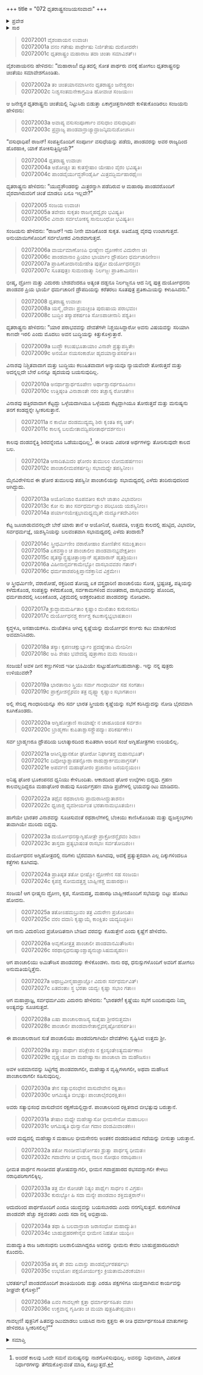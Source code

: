 +++
title = "072 ಧೃತರಾಷ್ಟ್ರಸಂಜಯಸಂವಾದಃ"
+++

<details><summary>ಪ್ರವೇಶ</summary>


।।   ಓಂ ಓಂ ನಮೋ ನಾರಾಯಣಾಯ।।   ಶ್ರೀ ವೇದವ್ಯಾಸಾಯ ನಮಃ ।।

ಶ್ರೀ ಕೃಷ್ಣದ್ವೈಪಾಯನ ವೇದವ್ಯಾಸ ವಿರಚಿತ  

**ಶ್ರೀ ಮಹಾಭಾರತ**

**ಸಭಾ ಪರ್ವ**

**ಅನುದ್ಯೂತ ಪರ್ವ**

**ಅಧ್ಯಾಯ 72**

</details>


<details><summary>ಸಾರ</summary>

ಚಿಂತಾಪರನಾಗಿದ್ದ ಧೃತರಾಷ್ಟ್ರನಿಗೆ ಸಂಜಯನು ತಾನೇ ಎಲ್ಲವನ್ನೂ ಮಾಡಿಕೊಂಡು ಚಿಂತಿಸುವುದಕ್ಕೆ ಅರ್ಥವಿಲ್ಲ ಎನ್ನುವುದು (1-7). ಧೃತರಾಷ್ಟ್ರನು ಕುರುಗಳ ಪರಾಭವವು ದೈವನಿಶ್ಚಿತವಾದುದೆಂದೂ (8-12), ಸಭೆಯಲ್ಲಿ ನಡೆದ ಘಟನೆಗಳಿಂದಾದ ತುಮುಲಗಳು, ಶಕುನಗಳು, ಮಹಾ ಆಪತ್ತನ್ನು ಸೂಚಿಸುತ್ತವೆ ಎಂದೂ (13-24), ವಿದುರನು ಸಭೆಯಲ್ಲಿ ಹೇಳಿದ ಮಾತನ್ನೂ (25-35) ಮತ್ತು ತಾನು ಅದನ್ನು ಸ್ವೀಕರಿಸಲಿಲ್ಲ (36) ಎನ್ನುವುದನ್ನು ಸಂಜಯನಲ್ಲಿ ಹೇಳಿಕೊಳ್ಳುವುದು.

</details>


> 02072001 ವೈಶಂಪಾಯನ ಉವಾಚ।  
02072001a ವನಂ ಗತೇಷು ಪಾರ್ಥೇಷು ನಿರ್ಜಿತೇಷು ದುರೋದರೇ।   
02072001c ಧೃತರಾಷ್ಟ್ರಂ ಮಹಾರಾಜ ತದಾ ಚಿಂತಾ ಸಮಾವಿಶತ್।।

ವೈಶಂಪಾಯನನು ಹೇಳಿದನು: “ಮಹಾರಾಜ! ದ್ಯೂತದಲ್ಲಿ ಸೋತ ಪಾರ್ಥರು ವನಕ್ಕೆ ಹೋಗಲು ಧೃತರಾಷ್ಟ್ರನನ್ನು ಚಿಂತೆಯು ಸಮಾವೇಶಗೊಂಡಿತು.

> 02072002a ತಂ ಚಿಂತಯಾನಮಾಸೀನಂ ಧೃತರಾಷ್ಟ್ರಂ ಜನೇಶ್ವರಂ।  
02072002c ನಿಃಶ್ವಸಂತಮನೇಕಾಗ್ರಮಿತಿ ಹೋವಾಚ ಸಂಜಯಃ।।

ಆ ಜನೇಶ್ವರ ಧೃತರಾಷ್ಟ್ರನು ಚಿಂತೆಯಲ್ಲಿ ನಿಟ್ಟುಸಿರು ಬಿಡುತ್ತಾ ಏಕಾಗ್ರಚಿತ್ತನಾಗಿರದೇ ಕುಳಿತುಕೊಂಡಿರಲು ಸಂಜಯನು ಹೇಳಿದನು:

> 02072003a ಅವಾಪ್ಯ ವಸುಸಂಪೂರ್ಣಾಂ ವಸುಧಾಂ ವಸುಧಾಧಿಪ।  
02072003c ಪ್ರವ್ರಾಜ್ಯ ಪಾಂಡವಾನ್ರಾಜ್ಯಾದ್ರಾಜನ್ಕಿಮನುಶೋಚಸಿ।।

“ವಸುಧಾಧಿಪ! ರಾಜನ್! ಸಂಪತ್ತಿನೊಂದಿಗೆ ಸಂಪೂರ್ಣ ವಸುಧೆಯನ್ನು ಪಡೆದು, ಪಾಂಡವರನ್ನು ಅವರ ರಾಜ್ಯದಿಂದ ಹೊರಹಾಕಿ, ಯಾಕೆ ಶೋಕಿಸುತ್ತಿದ್ದೀಯೆ?”

> 02072004 ಧೃತರಾಷ್ಟ್ರ ಉವಾಚ।  
02072004a ಅಶೋಚ್ಯಂ ತು ಕುತಸ್ತೇಷಾಂ ಯೇಷಾಂ ವೈರಂ ಭವಿಷ್ಯತಿ।  
02072004c ಪಾಂಡವೈರ್ಯುದ್ಧಶೌಂಡೈರ್ಹಿ ಮಿತ್ರವದ್ಭಿರ್ಮಹಾರಥೈಃ।।

ಧೃತರಾಷ್ಟ್ರನು ಹೇಳಿದನು: “ಯುದ್ಧಶೌಂಡರನ್ನು ಮಿತ್ರರನ್ನಾಗಿ ಪಡೆದಿರುವ ಆ ಮಹಾರಥಿ ಪಾಂಡವರೊಂದಿಗೆ ವೈರವಾಗಿರುವರಿಗೆ ಚಿಂತೆ ಮಾಡಲು ಏನೂ ಇಲ್ಲವೇ?”

> 02072005 ಸಂಜಯ ಉವಾಚ।  
02072005a ತವೇದಂ ಸುಕೃತಂ ರಾಜನ್ಮಹದ್ವೈರಂ ಭವಿಷ್ಯತಿ।  
02072005c ವಿನಾಶಃ ಸರ್ವಲೋಕಸ್ಯ ಸಾನುಬಂಧೋ ಭವಿಷ್ಯತಿ।।

ಸಂಜಯನು ಹೇಳಿದನು: “ರಾಜನ್! ಇದು ನೀನೇ ಮಾಡಿಕೊಂಡ ಸುಕೃತ. ಅತಿದೊಡ್ಡ ವೈರವು ಉಂಟಾಗುತ್ತದೆ. ಅನುಯಾಯಿಗಳೊಂದಿಗೆ ಸರ್ವಲೋಕದ ವಿನಾಶವಾಗುತ್ತದೆ.

> 02072006a ವಾರ್ಯಮಾಣೋಽಪಿ ಭೀಷ್ಮೇಣ ದ್ರೋಣೇನ ವಿದುರೇಣ ಚ।  
02072006c ಪಾಂಡವಾನಾಂ ಪ್ರಿಯಾಂ ಭಾರ್ಯಾಂ ದ್ರೌಪದೀಂ ಧರ್ಮಚಾರಿಣೀಂ।।   
02072007a ಪ್ರಾಹಿಣೋದಾನಯೇಹೇತಿ ಪುತ್ರೋ ದುರ್ಯೋಧನಸ್ತವ।  
02072007c ಸೂತಪುತ್ರಂ ಸುಮಂದಾತ್ಮಾ ನಿರ್ಲಜ್ಜಃ ಪ್ರಾತಿಕಾಮಿನಂ।।

ಭೀಷ್ಮ, ದ್ರೋಣ ಮತ್ತು ವಿದುರರು ಬೇಡವೆಂದರೂ ಅತ್ಯಂತ ದಡ್ಡನೂ ನಿರ್ಲಜ್ಜನೂ ಆದ ನಿನ್ನ ಪುತ್ರ ದುರ್ಯೋಧನನು ಪಾಂಡವರ ಪ್ರಿಯ ಭಾರ್ಯೆ ಧರ್ಮಚಾರಿಣಿ ದ್ರೌಪದಿಯನ್ನು ಕರೆತರಲು ಸೂತಪುತ್ರ ಪ್ರತಿಕಾಮಿಯನ್ನು ಕಳುಹಿಸಿದನು.”

> 02072008 ಧೃತರಾಷ್ಟ್ರ ಉವಾಚ।  
02072008a ಯಸ್ಮೈ ದೇವಾಃ ಪ್ರಯಚ್ಛಂತಿ ಪುರುಷಾಯ ಪರಾಭವಂ।  
02072008c ಬುದ್ಧಿಂ ತಸ್ಯಾಪಕರ್ಷಂತಿ ಸೋಽಪಾಚೀನಾನಿ ಪಶ್ಯತಿ।।

ಧೃತರಾಷ್ಟ್ರನು ಹೇಳಿದನು: “ಯಾರ ಪರಾಭವವನ್ನು ದೇವತೆಗಳೇ ನಿಶ್ಚಯಿಸಿದ್ದಾರೋ ಅವನು ವಿಷಯವನ್ನು ಸರಿಯಾಗಿ ಕಾಣದೇ ಇರಲಿ ಎಂದು ಮೊದಲು ಅವನ ಬುದ್ಧಿಯನ್ನು ಕಿತ್ತುಕೊಳ್ಳುತ್ತಾರೆ.

> 02072009a ಬುದ್ಧೌ ಕಲುಷಭೂತಾಯಾಂ ವಿನಾಶೇ ಪ್ರತ್ಯುಪಸ್ಥಿತೇ।  
02072009c ಅನಯೋ ನಯಸಂಕಾಶೋ ಹೃದಯಾನ್ನಾಪಸರ್ಪತಿ।।

ವಿನಾಶವು ನಿಶ್ಚಿತವಾದಾಗ ಮತ್ತು ಬುದ್ಧಿಯು ಕಲುಷಿತವಾದಾಗ ಅನ್ಯಾಯವೂ ನ್ಯಾಯವೆಂದೇ ತೋರುತ್ತದೆ ಮತ್ತು ಅದನ್ನಲ್ಲದೇ ಬೇರೆ ಏನನ್ನೂ ಹೃದಯವು ಬಯಸುವುದಿಲ್ಲ.

> 02072010a ಅನರ್ಥಾಶ್ಚಾರ್ಥರೂಪೇಣ ಅರ್ಥಾಶ್ಚಾನರ್ಥರೂಪಿಣಃ।  
02072010c ಉತ್ತಿಷ್ಠಂತಿ ವಿನಾಶಾಂತೇ ನರಂ ತಚ್ಚಾಸ್ಯ ರೋಚತೇ।।

ವಿನಾಶವು ಹತ್ತಿರವಾದಾಗ ಕೆಟ್ಟದ್ದು ಒಳ್ಳೆಯದಾಗಿಯೂ ಒಳ್ಳೆಯದು ಕೆಟ್ಟದ್ದಾಗಿಯೂ ತೋರುತ್ತದೆ ಮತ್ತು ಮನುಷ್ಯನು ತನಗೆ ಕಂಡದ್ದನ್ನೇ ಸ್ವೀಕರಿಸುತ್ತಾನೆ.

> 02072011a ನ ಕಾಲೋ ದಂಡಮುದ್ಯಮ್ಯ ಶಿರಃ ಕೃಂತತಿ ಕಸ್ಯ ಚಿತ್।  
02072011c ಕಾಲಸ್ಯ ಬಲಮೇತಾವದ್ವಿಪರೀತಾರ್ಥದರ್ಶನಂ।।

ಕಾಲವು ದಂಡವನ್ನೆತ್ತಿ ಶಿರವನ್ನೆಂದೂ ಒಡೆಯುವುದಿಲ್ಲ[^1]. ಈ ರೀತಿಯ ವಿಪರೀತ ಅರ್ಥಗಳನ್ನು ತೋರಿಸುವುದೇ ಕಾಲದ ಬಲ.

> 02072012a ಆಸಾದಿತಮಿದಂ ಘೋರಂ ತುಮುಲಂ ಲೋಮಹರ್ಷಣಂ।  
02072012c ಪಾಂಚಾಲೀಮಪಕರ್ಷದ್ಭಿಃ ಸಭಾಮಧ್ಯೇ ತಪಸ್ವಿನೀಂ।।

ಮೈನವಿರೇಳಿಸುವ ಈ ಘೋರ ತುಮುಲವು ತಪಸ್ವಿನೀ ಪಾಂಚಾಲಿಯನ್ನು ಸಭಾಮಧ್ಯದಲ್ಲಿ ಎಳೆದು ತಂದಿರುವುದರಿಂದ ಆಗಿದ್ದುದು.

> 02072013a ಅಯೋನಿಜಾಂ ರೂಪವತೀಂ ಕುಲೇ ಜಾತಾಂ ವಿಭಾವರೀಂ।  
02072013c ಕೋ ನು ತಾಂ ಸರ್ವಧರ್ಮಜ್ಞಾಂ ಪರಿಭೂಯ ಯಶಸ್ವಿನೀಂ।।  
02072014a ಪರ್ಯಾನಯೇತ್ಸಭಾಮಧ್ಯಮೃತೇ ದುರ್ದ್ಯೂತದೇವಿನಂ।

ಕೆಟ್ಟ ಜೂಜಾಡುವವನಲ್ಲದೇ ಬೇರೆ ಯಾರು ತಾನೆ ಆ ಅಯೋನಿಜೆ, ರೂಪವತಿ, ಉತ್ತಮ ಕುಲದಲ್ಲಿ ಹುಟ್ಟಿದ, ವಿಭಾವರೀ, ಸರ್ವಧರ್ಮಜ್ಞೆ, ಯಶಸ್ವಿನಿಯನ್ನು ಬಲವಂತವಾಗಿ ಸಭಾಮಧ್ಯದಲ್ಲಿ ಎಳೆದು ತಂದಾರು?

> 02072014c ಸ್ತ್ರೀಧರ್ಮಿಣೀಂ ವರಾರೋಹಾಂ ಶೋಣಿತೇನ ಸಮುಕ್ಷಿತಾಂ।।  
02072015a ಏಕವಸ್ತ್ರಾಂ ಚ ಪಾಂಚಾಲೀಂ ಪಾಂಡವಾನಭ್ಯವೇಕ್ಷತೀಂ।  
02072015c ಹೃತಸ್ವಾನ್ಭ್ರಷ್ಟಚಿತ್ತಾಂಸ್ತಾನ್ ಹೃತದಾರಾನ್ ಹೃತಶ್ರಿಯಃ।।  
02072016a ವಿಹೀನಾನ್ಸರ್ವಕಾಮೇಭ್ಯೋ ದಾಸಭಾವವಶಂ ಗತಾನ್।   
02072016c ಧರ್ಮಪಾಶಪರಿಕ್ಷಿಪ್ತಾನಶಕ್ತಾನಿವ ವಿಕ್ರಮೇ।।

ಆ ಸ್ತ್ರೀಧರ್ಮಿಣೀ, ವರಾರೋಹೆ, ರಕ್ತದಿಂದ ತೋಯ್ದ ಏಕ ವಸ್ತ್ರಧಾರಿಣಿ ಪಾಂಚಾಲಿಯು ಸೋತ, ಭ್ರಷ್ಟಚಿತ್ತ, ಪತ್ನಿಯನ್ನು ಕಳೆದುಕೊಂಡ, ಸಂಪತ್ತನ್ನು ಕಳೆದುಕೊಂಡ, ಸರ್ವಕಾಮಗಳಿಂದ ವಂಚಿತರಾದ, ದಾಸಭಾವವನ್ನು ಹೊಂದಿದ, ಧರ್ಮಪಾಶದಲ್ಲಿ ಸಿಲುಕಿಕೊಂಡ, ವಿಕ್ರಮದಲ್ಲಿ ಅಶಕ್ತರಂತಿರುವ ಪಾಂಡವರನ್ನು ನೋಡಿದಳು.

> 02072017a ಕ್ರುದ್ಧಾಮಮರ್ಷಿತಾಂ ಕೃಷ್ಣಾಂ ದುಃಖಿತಾಂ ಕುರುಸಂಸದಿ।  
02072017c ದುರ್ಯೋಧನಶ್ಚ ಕರ್ಣಶ್ಚ ಕಟುಕಾನ್ಯಭ್ಯಭಾಷತಾಂ।।

ಕೃದ್ಧಳೂ, ಅಸಹಾಯಕಳೂ. ದುಃಖಿತಳೂ ಆಗಿದ್ದ ಕೃಷ್ಣೆಯನ್ನು ದುರ್ಯೋಧನ ಕರ್ಣರು ಕಟು ಮಾತುಗಳಿಂದ ಅವಮಾನಿಸಿದರು.

> 02072018a ತಸ್ಯಾಃ ಕೃಪಣಚಕ್ಷುರ್ಭ್ಯಾಂ ಪ್ರದಹ್ಯೇತಾಪಿ ಮೇದಿನೀ।  
02072018c ಅಪಿ ಶೇಷಂ ಭವೇದದ್ಯ ಪುತ್ರಾಣಾಂ ಮಮ ಸಂಜಯ।।

ಸಂಜಯ! ಅವಳ ದೀನ ಕಣ್ಣುಗಳಿಂದ ಇಡೀ ಭೂಮಿಯೇ ಸುಟ್ಟುಹೋಗಬಹುದಾಗಿತ್ತು. ಇನ್ನು ನನ್ನ ಪುತ್ರರು ಉಳಿಯುವರೇ?

> 02072019a ಭಾರತಾನಾಂ ಸ್ತ್ರಿಯಃ ಸರ್ವಾ ಗಾಂಧಾರ್ಯಾ ಸಹ ಸಂಗತಾಃ।  
02072019c ಪ್ರಾಕ್ರೋಶನ್ಭೈರವಂ ತತ್ರ ದೃಷ್ಟ್ವಾ ಕೃಷ್ಣಾಂ ಸಭಾಗತಾಂ।।

ಅಲ್ಲಿ ಸೇರಿದ್ದ ಗಾಂಧಾರಿಯನ್ನೂ ಸೇರಿ ಸರ್ವ ಭಾರತ ಸ್ತ್ರೀಯರು ಕೃಷ್ಣೆಯನ್ನು ಸಭೆಗೆ ಕರಿಸಿದ್ದುದನ್ನು ನೋಡಿ ಭೈರವವಾಗಿ ಕೂಗಿಕೊಂಡರು.

> 02072020a ಅಗ್ನಿಹೋತ್ರಾಣಿ ಸಾಯಾಹ್ನೇ ನ ಚಾಹೂಯಂತ ಸರ್ವಶಃ।  
02072020c ಬ್ರಾಹ್ಮಣಾಃ ಕುಪಿತಾಶ್ಚಾಸನ್ದ್ರೌಪದ್ಯಾಃ ಪರಿಕರ್ಷಣೇ।।

ಸರ್ವ ಬ್ರಾಹ್ಮಣರೂ ದ್ರೌಪದಿಯ ಬಲಾತ್ಕಾರದಿಂದ ಕುಪಿತರಾಗಿ ಅಂದಿನ ಸಂಜೆ ಅಗ್ನಿಹೋತ್ರಗಳು ಉರಿಯಲಿಲ್ಲ.

> 02072021a ಆಸೀನ್ನಿಷ್ಟಾನಕೋ ಘೋರೋ ನಿರ್ಘಾತಶ್ಚ ಮಹಾನಭೂತ್।  
02072021c ದಿವೋಲ್ಕಾಶ್ಚಾಪತನ್ಘೋರಾ ರಾಹುಶ್ಚಾರ್ಕಮುಪಾಗ್ರಸತ್।  
02072021e ಅಪರ್ವಣಿ ಮಹಾಘೋರಂ ಪ್ರಜಾನಾಂ ಜನಯನ್ಭಯಂ।।

ಅನಿಷ್ಟ ಘೋರ ಭೂಕಂಪನದ ಧ್ವನಿಯು ಕೇಳಿಬಂದಿತು. ಆಕಾಶದಿಂದ ಘೋರ ಉಲ್ಕೆಗಳು ಬಿದ್ದವು. ಗ್ರಹಣ ಕಾಲವಲ್ಲದಿದ್ದರೂ ಮಹಾಘೋರ ರಾಹುವು ಸೂರ್ಯಗ್ರಹಣ ಮಾಡಿ ಪ್ರಜೆಗಳಲ್ಲಿ ಭಯವನ್ನುಂಟು ಮಾಡಿದನು.

> 02072022a ತಥೈವ ರಥಶಾಲಾಸು ಪ್ರಾದುರಾಸೀದ್ಧುತಾಶನಃ।  
02072022c ಧ್ವಜಾಶ್ಚ ವ್ಯವಶೀರ್ಯಂತ ಭರತಾನಾಮಭೂತಯೇ।।

ಹಾಗೆಯೇ ಭಾರತರ ವಿನಾಶವನ್ನು ಸೂಚಿಸುವಂತೆ ರಥಶಾಲೆಗಳಲ್ಲಿ ಬೆಂಕಿಯು ಕಾಣಿಸಿಕೊಂಡಿತು ಮತ್ತು ಧ್ವಜಸ್ಥಂಭಗಳು ತಾವಾಗಿಯೇ ಮುರಿದು ಬಿದ್ದವು.

> 02072023a ದುರ್ಯೋಧನಸ್ಯಾಗ್ನಿಹೋತ್ರೇ ಪ್ರಾಕ್ರೋಶನ್ಭೈರವಂ ಶಿವಾಃ।  
02072023c ತಾಸ್ತದಾ ಪ್ರತ್ಯಭಾಷಂತ ರಾಸಭಾಃ ಸರ್ವತೋದಿಶಂ।।

ದುರ್ಯೋಧನನ ಅಗ್ನಿಹೋತ್ರದಲ್ಲಿ ನರಿಗಳು ಭೈರವವಾಗಿ ಕೂಗಿದವು, ಅದಕ್ಕೆ ಪ್ರತ್ಯುತ್ತರವಾಗಿ ಎಲ್ಲ ದಿಕ್ಕುಗಳಿಂದಲೂ ಕತ್ತೆಗಳು ಕೂಗಿದವು.

> 02072024a ಪ್ರಾತಿಷ್ಠತ ತತೋ ಭೀಷ್ಮೋ ದ್ರೋಣೇನ ಸಹ ಸಂಜಯ।  
02072024c ಕೃಪಶ್ಚ ಸೋಮದತ್ತಶ್ಚ ಬಾಹ್ಲೀಕಶ್ಚ ಮಹಾರಥಃ।।

ಸಂಜಯ! ಆಗ ಭೀಷ್ಮನು ದ್ರೋಣ, ಕೃಪ, ಸೋಮದತ್ತ, ಮಹಾರಥಿ ಬಾಹ್ಲೀಕರೊಂದಿಗೆ ಸಭೆಯನ್ನು ಬಿಟ್ಟು ಹೊರಟು ಹೋದನು.

> 02072025a ತತೋಽಹಮಬ್ರುವಂ ತತ್ರ ವಿದುರೇಣ ಪ್ರಚೋದಿತಃ।  
02072025c ವರಂ ದದಾನಿ ಕೃಷ್ಣಾಯೈ ಕಾಂಕ್ಷಿತಂ ಯದ್ಯದಿಚ್ಛತಿ।।

ಆಗ ನಾನು ವಿದುರನಿಂದ ಪ್ರಚೋದಿತನಾಗಿ ಬೇಡಿದ ವರವನ್ನು ಕೊಡುತ್ತೇನೆ ಎಂದು ಕೃಷ್ಣೆಗೆ ಹೇಳಿದೆನು.

> 02072026a ಅವೃಣೋತ್ತತ್ರ ಪಾಂಚಾಲೀ ಪಾಂಡವಾನಮಿತೌಜಸಃ।  
02072026c ಸರಥಾನ್ಸಧನುಷ್ಕಾಂಶ್ಚಾಪ್ಯನುಜ್ಞಾಸಿಷಮಪ್ಯಹಂ।।

ಆಗ ಪಾಂಚಾಲಿಯು ಅಮಿತೌಜಸ ಪಾಂಡವರನ್ನು ಕೇಳಿಕೊಂಡಳು. ನಾನು ರಥ, ಧನುಸ್ಸುಗಳೊಂದಿಗೆ ಅವರಿಗೆ ಹೋಗಲು ಅನುಮತಿಯನ್ನಿತ್ತೆನು.

> 02072027a ಅಥಾಬ್ರವೀನ್ಮಹಾಪ್ರಾಜ್ಞೋ ವಿದುರಃ ಸರ್ವಧರ್ಮವಿತ್।  
02072027c ಏತದಂತಾಃ ಸ್ಥ ಭರತಾ ಯದ್ವಃ ಕೃಷ್ಣಾ ಸಭಾಂ ಗತಾ।।

ಆಗ ಮಹಾಪ್ರಾಜ್ಞ, ಸರ್ವಧರ್ಮವಿದು ವಿದುರನು ಹೇಳಿದನು: “ಭಾರತರೇ! ಕೃಷ್ಣೆಯು ಸಭೆಗೆ ಬಂದಿರುವುದು ನಿಮ್ಮ ಅಂತ್ಯವನ್ನು ಸೂಚಿಸುತ್ತದೆ.

> 02072028a ಏಷಾ ಪಾಂಚಾಲರಾಜಸ್ಯ ಸುತೈಷಾ ಶ್ರೀರನುತ್ತಮಾ।   
02072028c ಪಾಂಚಾಲೀ ಪಾಂಡವಾನೇತಾನ್ದೈವಸೃಷ್ಟೋಪಸರ್ಪತಿ।।

ಈ ಪಾಂಚಾಲರಾಜನ ಸುತೆ ಪಾಂಚಾಲಿಯು ಪಾಂಡವರಿಗಾಗಿಯೇ ದೇವತೆಗಳು ಸೃಷ್ಟಿಸಿದ ಉತ್ತಮ ಶ್ರೀ.

> 02072029a ತಸ್ಯಾಃ ಪಾರ್ಥಾಃ ಪರಿಕ್ಲೇಶಂ ನ ಕ್ಷಂಸ್ಯಂತೇಽತ್ಯಮರ್ಷಣಾಃ।  
02072029c ವೃಷ್ಣಯೋ ವಾ ಮಹೇಷ್ವಾಸಾಃ ಪಾಂಚಾಲಾ ವಾ ಮಹೌಜಸಃ।।

ಅವಳ ಅಪಮಾನವನ್ನು ಸಿಟ್ಟಿಗೆದ್ದ ಪಾಂಡವರಾಗಲೀ, ಮಹೇಷ್ವಾಸ ವೃಷ್ಣಿಗಳಾಗಲೀ, ಅಥವಾ ಮಹೌಜಸ ಪಾಂಚಾಲರಾಗಲೀ ಸಹಿಸುವುದಿಲ್ಲ.

> 02072030a ತೇನ ಸತ್ಯಾಭಿಸಂಧೇನ ವಾಸುದೇವೇನ ರಕ್ಷಿತಾಃ।  
02072030c ಆಗಮಿಷ್ಯತಿ ಬೀಭತ್ಸುಃ ಪಾಂಚಾಲೈರಭಿರಕ್ಷಿತಃ।।

ಅವರು ಸತ್ಯಾಭಿಸಂಧ ವಾಸುದೇವನ ರಕ್ಷಣೆಯಲ್ಲಿದ್ದಾರೆ. ಪಾಂಚಾಲರಿಂದ ರಕ್ಷಿತನಾದ ಬೀಭತ್ಸುವು ಬರುತ್ತಾನೆ.

> 02072031a ತೇಷಾಂ ಮಧ್ಯೇ ಮಹೇಷ್ವಾಸೋ ಭೀಮಸೇನೋ ಮಹಾಬಲಃ।   
02072031c ಆಗಮಿಷ್ಯತಿ ಧುನ್ವಾನೋ ಗದಾಂ ದಂಡಮಿವಾಂತಕಃ।।

ಅವರ ಮಧ್ಯದಲ್ಲಿ ಮಹೇಷ್ವಾಸ ಮಹಾಬಲ ಭೀಮಸೇನನು ಅಂತಕನ ದಂಡದಂತಿರುವ ಗದೆಯನ್ನು ಬೀಸುತ್ತಾ ಬರುತ್ತಾನೆ.

> 02072032a ತತೋ ಗಾಂಡೀವನಿರ್ಘೋಷಂ ಶ್ರುತ್ವಾ ಪಾರ್ಥಸ್ಯ ಧೀಮತಃ।  
02072032c ಗದಾವೇಗಂ ಚ ಭೀಮಸ್ಯ ನಾಲಂ ಸೋಢುಂ ನರಾಧಿಪಾಃ।।

ಧೀಮತ ಪಾರ್ಥನ ಗಾಂಡೀವದ ಘೋಷವನ್ನಾಗಲೀ, ಭೀಮನ ಗದಾಪ್ರಹಾರದ ರಭಸವನ್ನಾಗಲೀ ಕೇಳಲು ನರಾಧಿಪರಿಗಾಗಲಿಕ್ಕಿಲ್ಲ.

> 02072033a ತತ್ರ ಮೇ ರೋಚತೇ ನಿತ್ಯಂ ಪಾರ್ಥೈಃ ಸಾರ್ಧಂ ನ ವಿಗ್ರಹಃ।  
02072033c ಕುರುಭ್ಯೋ ಹಿ ಸದಾ ಮನ್ಯೇ ಪಾಂಡವಾಂ ಶಕ್ತಿಮತ್ತರಾನ್।।

ಆದುದರಿಂದ ಪಾರ್ಥರೊಂದಿಗೆ ಎಂದೂ ಯುದ್ಧವನ್ನು ಬಯಸಬಾರದು ಎಂದು ನನಗನ್ನಿಸುತ್ತದೆ. ಕುರುಗಳಿಗಿಂತ ಪಾಂಡವರೇ ಹೆಚ್ಚು ಶಕ್ತಿವಂತರು ಎಂದು ಸದಾ ನನ್ನ ಅಭಿಪ್ರಾಯ.

> 02072034a ತಥಾ ಹಿ ಬಲವಾನ್ರಾಜಾ ಜರಾಸಂಧೋ ಮಹಾದ್ಯುತಿಃ।  
02072034c ಬಾಹುಪ್ರಹರಣೇನೈವ ಭೀಮೇನ ನಿಹತೋ ಯುಧಿ।।

ಮಹಾದ್ಯುತಿ ರಾಜ ಜರಾಸಂಧನು ಬಲಶಾಲಿಯಾಗಿದ್ದರೂ ಅವನನ್ನು ಭೀಮನು ಕೇವಲ ಬಾಹುಪ್ರಹಾರದಿಂದಲೇ ಕೊಂದನು.

> 02072035a ತಸ್ಯ ತೇ ಶಮ ಏವಾಸ್ತು ಪಾಂಡವೈರ್ಭರತರ್ಷಭ।  
02072035c ಉಭಯೋಃ ಪಕ್ಷಯೋರ್ಯುಕ್ತಂ ಕ್ರಿಯತಾಮವಿಶಂಕಯಾ।।

ಭರತರ್ಷಭ! ಪಾಂಡವರೊಂದಿಗೆ ಶಾಂತಿಯಿಂದಿರು ಮತ್ತು ಎರಡೂ ಪಕ್ಷಗಳಿಗೂ ಯುಕ್ತವಾಗಿರುವ ಕಾರ್ಯವನ್ನು ಶೀಘ್ರವೇ ಕೈಗೊಳ್ಳು!”

> 02072036a ಏವಂ ಗಾವಲ್ಗಣೇ ಕ್ಷತ್ತಾ ಧರ್ಮಾರ್ಥಸಹಿತಂ ವಚಃ।  
02072036c ಉಕ್ತವಾನ್ನ ಗೃಹೀತಂ ಚ ಮಯಾ ಪುತ್ರಹಿತೇಪ್ಸಯಾ।।

ಗಾವಲ್ಗಣಿ! ಪುತ್ರನಿಗೆ ಹಿತವನ್ನುಂಟುಮಾಡಲು ಬಯಸಿದ ನಾನು ಕ್ಷತ್ತನು ಈ ರೀತಿ ಧರ್ಮಾರ್ಥಸಂಹಿತ ಮಾತುಗಳನ್ನು ಹೇಳಿದರೂ ಸ್ವೀಕರಿಸಲಿಲ್ಲ!””


<details><summary>ಸಮಾಪ್ತಿ</summary>


ಇತಿ ಶ್ರೀ ಮಹಾಭಾರತೇ ಶತಸಹಸ್ರ್ಯಾಂ ಸಂಹಿತಾಯಾಂ ಸಭಾಪರ್ವಣಿ ಅನುದ್ಯೂತಪರ್ವಣಿ ಧೃತರಾಷ್ಟ್ರಸಂಜಯಸಂವಾದೇ ದ್ವಿಸಪ್ತತಿತಮೋಽಧ್ಯಾಯಃ।।  
ಇದು ಒಂದು ಲಕ್ಷ ಶ್ಲೋಕಗಳ ಸಂಹಿತೆ ಶ್ರೀ ಮಹಾಭಾರತದಲ್ಲಿ ಸಭಾಪರ್ವದಲ್ಲಿ ಅನುದ್ಯೂತಪರ್ವದಲ್ಲಿ ಧೃತರಾಷ್ಟ್ರಸಂಜಯಸಂವಾದ ಎನ್ನುವ ಎಪ್ಪತ್ತೆರಡನೆಯ ಅಧ್ಯಾಯವು.
ಇತಿ ಶ್ರೀ ಮಹಾಭಾರತೇ ಶತಸಹಸ್ರ್ಯಾಂ ಸಂಹಿತಾಯಾಂ ಸಭಾಪರ್ವಣಿ ಅನುದ್ಯೂತಪರ್ವಃ।।  
ಇದು ಒಂದು ಲಕ್ಷ ಶ್ಲೋಕಗಳ ಸಂಹಿತೆ ಶ್ರೀ ಮಹಾಭಾರತದಲ್ಲಿ ಸಭಾಪರ್ವದಲ್ಲಿ ಅನುದ್ಯೂತಪರ್ವವು.
ಇತಿ ಶ್ರೀ ಮಹಾಭಾರತೇ ಶತಸಹಸ್ರ್ಯಾಂ ಸಂಹಿತಾಯಾಂ ಸಭಾಪರ್ವಃ।।  
ಇದು ಒಂದು ಲಕ್ಷ ಶ್ಲೋಕಗಳ ಸಂಹಿತೆ ಶ್ರೀ ಮಹಾಭಾರತದಲ್ಲಿ ಸಭಾಪರ್ವವು.
ಇದೂವರೆಗಿನ ಒಟ್ಟು ಮಹಾಪರ್ವಗಳು-2/18, ಉಪಪರ್ವಗಳು-29/100, ಅಧ್ಯಾಯಗಳು-297/1995, ಶ್ಲೋಕಗಳು-9580/73784.


</details>

[^1]: ಅಂದರೆ ಕಾಲವು ಒಂದೇ ಸಮನೆ ಮನುಷ್ಯನನ್ನು ನಾಶಗೊಳಿಸುವುದಿಲ್ಲ. ಅವನನ್ನು ನಿಧಾನವಾಗಿ, ವಿಪರೀತ ನಿರ್ಧಾರಗಳನ್ನು ತೆಗೆದುಕೊಳ್ಳುವಂತೆ ಮಾಡಿ, ಕೊಲ್ಲುತ್ತದೆ.
